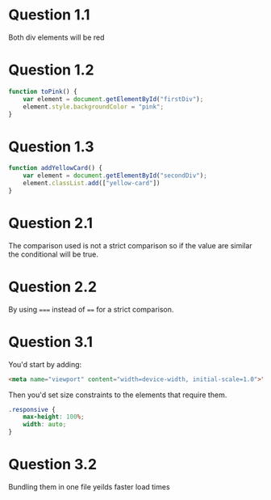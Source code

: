 # Question 1.1

Both div elements will be red

# Question 1.2

```js
function toPink() {
    var element = document.getElementById("firstDiv");
    element.style.backgroundColor = "pink";
}
```
# Question 1.3

```js
function addYellowCard() {
    var element = document.getElementById("secondDiv");
    element.classList.add(["yellow-card"])
}
```

# Question 2.1
The comparison used is not a strict comparison so if the value are similar the conditional will be true.

# Question 2.2
By using `===` instead of `==` for a strict comparison.

# Question 3.1
You'd start by adding:
```html
<meta name="viewport" content="width=device-width, initial-scale=1.0">" 
```
Then you'd set size constraints to the elements that require them.
```css
.responsive {
    max-height: 100%;
    width: auto;
}
```

# Question 3.2
Bundling them in one file yeilds faster load times
